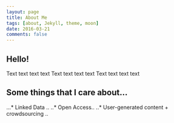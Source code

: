 ```yaml
---
layout: page
title: About Me
tags: [about, Jekyll, theme, moon]
date: 2016-03-21
comments: false
---
```


## Hello!
Text text text text 
Text text text text 
Text text text text 

## Some things that I care about...
...* Linked Data ..
..* Open Access..
..* User-generated content + crowdsourcing ..
      
